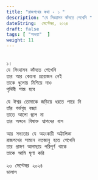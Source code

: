 ```yaml
---
title: "রাজপথের কথা - ১ "
description: "যে সিংহাসন কাঁদতে শেখেনি "
dateString:  সেপ্টেম্বর, ২০২৪
draft: false
tags: [ "অভয়া"  ]
weight: 11
---
```



<pre>

১। 
যে সিংহাসন কাঁদতে শেখেনি 
তার আর কোনো প্রয়োজন নেই 
তাকে ধুলোয় মিশিয়ে দাও 
পৃথিবী শান্ত হবে 

যে ঈশ্বর তোমাকে জড়িয়ে ধরতে পারে নি 
তাঁর গর্ভগৃহ বন্ধ্যা 
তাতে আলো জ্বলে না 
তার অঙ্গনে বিষাক্ত শ্বাপদের বাস 

আর সভ্যতার যে অহংকারী অট্টালিকা 
রাজপথের সামনে নতজানু হতে শেখেনি 
তার প্রাঙ্গণ আগাছায় পরিপূর্ণ থাকে 
তাকে আমি ঘৃণা করি 

২৩ সেপ্টেম্বর ২০২৪ 
ডালাস 


<pre>
